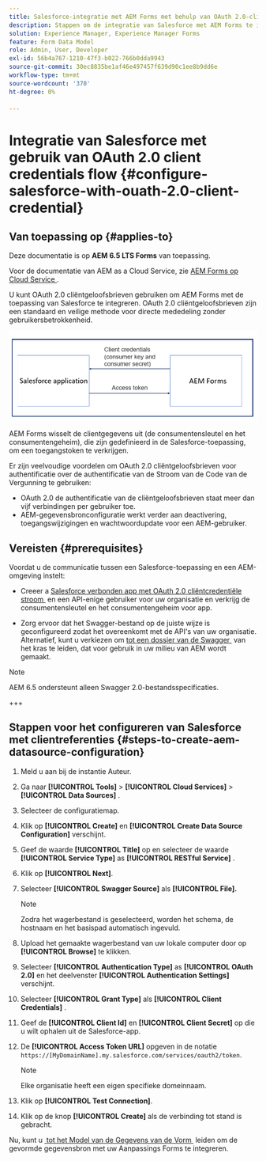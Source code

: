 ```yaml
---
title: Salesforce-integratie met AEM Forms met behulp van OAuth 2.0-clientverificatiestroom
description: Stappen om de integratie van Salesforce met AEM Forms te integreren gebruikend OAuth 2.0 cliëntgeloofsbrieven stroom
solution: Experience Manager, Experience Manager Forms
feature: Form Data Model
role: Admin, User, Developer
exl-id: 56b4a767-1210-47f3-b022-766b0dda9943
source-git-commit: 30ec8835be1af46e497457f639d90c1ee8b9dd6e
workflow-type: tm+mt
source-wordcount: '370'
ht-degree: 0%

---
```


# Integratie van Salesforce met gebruik van OAuth 2.0 client credentials flow  {#configure-salesforce-with-ouath-2.0-client-credential}

## Van toepassing op {#applies-to}

Deze documentatie is op **AEM 6.5 LTS Forms** van toepassing.

Voor de documentatie van AEM as a Cloud Service, zie [&#x200B; AEM Forms op Cloud Service &#x200B;](https://experienceleague.adobe.com/nl/docs/experience-manager-cloud-service/content/forms/integrate/use-form-data-model/aem-forms-salesforce-integration).

U kunt OAuth 2.0 cliëntgeloofsbrieven gebruiken om AEM Forms met de toepassing van Salesforce te integreren. OAuth 2.0 cliëntgeloofsbrieven zijn een standaard en veilige methode voor directe mededeling zonder gebruikersbetrokkenheid.

![&#x200B; Werkschema terwijl het plaatsen van mededeling tussen de toepassing van AEM Forms en van Salesforce &#x200B;](/help/forms/using/assets/salesforce-workflow.png)

AEM Forms wisselt de clientgegevens uit (de consumentensleutel en het consumentengeheim), die zijn gedefinieerd in de Salesforce-toepassing, om een toegangstoken te verkrijgen.

Er zijn veelvoudige voordelen om OAuth 2.0 cliëntgeloofsbrieven voor authentificatie over de authentificatie van de Stroom van de Code van de Vergunning te gebruiken:

* OAuth 2.0 de authentificatie van de cliëntgeloofsbrieven staat meer dan vijf verbindingen per gebruiker toe.
* AEM-gegevensbronconfiguratie werkt verder aan deactivering, toegangswijzigingen en wachtwoordupdate voor een AEM-gebruiker.

## Vereisten {#prerequisites}

Voordat u de communicatie tussen een Salesforce-toepassing en een AEM-omgeving instelt:

* Creeer a [&#x200B; Salesforce verbonden app met OAuth 2.0 cliëntcredentiële stroom &#x200B;](https://help.salesforce.com/s/articleView?id=sf.connected_app_client_credentials_setup.htm&type=5) en een API-enige gebruiker voor uw organisatie en verkrijg de consumentensleutel en het consumentengeheim voor app.

* Zorg ervoor dat het Swagger-bestand op de juiste wijze is geconfigureerd zodat het overeenkomt met de API&#39;s van uw organisatie. Alternatief, kunt u verkiezen om [&#x200B; tot een dossier van de Swagger &#x200B;](https://experienceleague.adobe.com/nl/docs/experience-manager-learn/cloud-service/forms/integrate-with-salesforce/describe-rest-api) van het kras te leiden, dat voor gebruik in uw milieu van AEM wordt gemaakt.
>[!NOTE]
>
> AEM 6.5 ondersteunt alleen Swagger 2.0-bestandsspecificaties.

+++

## Stappen voor het configureren van Salesforce met clientreferenties {#steps-to-create-aem-datasource-configuration}

1. Meld u aan bij de instantie Auteur.
1. Ga naar **[!UICONTROL Tools]** > **[!UICONTROL Cloud Services]** > **[!UICONTROL Data Sources]** .
1. Selecteer de configuratiemap.
1. Klik op **[!UICONTROL Create]** en **[!UICONTROL Create Data Source Configuration]** verschijnt.
1. Geef de waarde **[!UICONTROL Title]** op en selecteer de waarde **[!UICONTROL Service Type]** as **[!UICONTROL RESTful Service]** .
1. Klik op **[!UICONTROL Next]**.
1. Selecteer **[!UICONTROL Swagger Source]** als **[!UICONTROL File].**
   >[!NOTE]
   >
   > Zodra het wagerbestand is geselecteerd, worden het schema, de hostnaam en het basispad automatisch ingevuld.

1. Upload het gemaakte wagerbestand van uw lokale computer door op **[!UICONTROL Browse]** te klikken.
1. Selecteer **[!UICONTROL Authentication Type]** as **[!UICONTROL OAuth 2.0]** en het deelvenster **[!UICONTROL Authentication Settings]** verschijnt.
1. Selecteer **[!UICONTROL Grant Type]** als **[!UICONTROL Client Credentials]** .
1. Geef de **[!UICONTROL Client Id]** en **[!UICONTROL Client Secret]** op die u wilt ophalen uit de Salesforce-app.
1. De **[!UICONTROL Access Token URL]** opgeven in de notatie
   `https://[MyDomainName].my.salesforce.com/services/oauth2/token`.

   >[!NOTE]
   >
   > Elke organisatie heeft een eigen specifieke domeinnaam.

1. Klik op **[!UICONTROL Test Connection]**.
1. Klik op de knop **[!UICONTROL Create]** als de verbinding tot stand is gebracht.

Nu, kunt u [&#x200B; tot het Model van de Gegevens van de Vorm &#x200B;](/help/forms/using/create-form-data-model.md) leiden om de gevormde gegevensbron met uw Aanpassings Forms te integreren.
